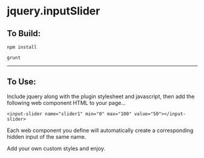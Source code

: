 # jquery.inputSlider

## To Build:

`npm install`

`grunt`

---

## To Use:

Include jquery along with the plugin stylesheet and javascript, then add the following web component HTML to your page...

`<input-slider name="slider1" min="0" max="100" value="50"></input-slider>`

Each web component you define will automatically create a corresponding hidden input of the same name.

Add your own custom styles and enjoy.
